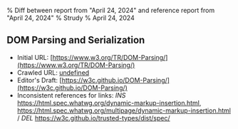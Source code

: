 % Diff between report from "April 24, 2024" and reference report from "April 24, 2024"
% Strudy
% April 24, 2024

## DOM Parsing and Serialization

- Initial URL: [https://www.w3.org/TR/DOM-Parsing/](https://www.w3.org/TR/DOM-Parsing/)
- Crawled URL: [undefined](undefined)
- Editor's Draft: [https://w3c.github.io/DOM-Parsing/](https://w3c.github.io/DOM-Parsing/)
- Inconsistent references for links: *INS* https://html.spec.whatwg.org/dynamic-markup-insertion.html, https://html.spec.whatwg.org/multipage/dynamic-markup-insertion.html / *DEL* https://w3c.github.io/trusted-types/dist/spec/



